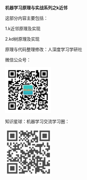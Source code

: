 **机器学习原理与实战系列之k近邻**

这部分内容主要包括：

1.k近邻原理及实现

2.kd树原理及实现
 




















原理与代码整理修改：人深度学习学研社

微信公众号：

<img src="https://github.com/Vambooo/zz/blob/master/gongzhonghao.jpg" width="150" />

知识星球：机器学习交流学习圈：

<img src="https://github.com/Vambooo/zz/blob/master/dlzhishixingqiu.jpg" width="150" />

